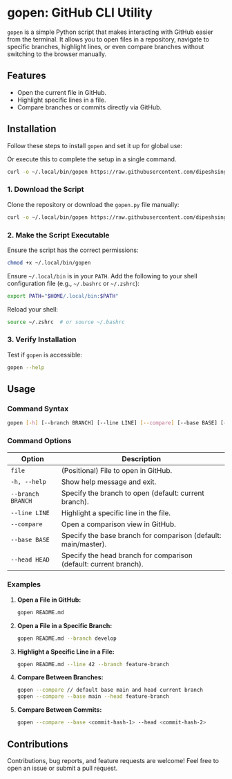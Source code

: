 # gopen: GitHub CLI Utility

`gopen` is a simple Python script that makes interacting with GitHub easier from the terminal. It allows you to open files in a repository, navigate to specific branches, highlight lines, or even compare branches without switching to the browser manually.

## Features
- Open the current file in GitHub.
- Highlight specific lines in a file.
- Compare branches or commits directly via GitHub.

## Installation

Follow these steps to install `gopen` and set it up for global use:

Or execute this to complete the setup in a single command.
```bash
curl -o ~/.local/bin/gopen https://raw.githubusercontent.com/dipeshsingh253/gopen/main/gopen && chmod +x ~/.local/bin/gopen
```
### 1. Download the Script
Clone the repository or download the `gopen.py` file manually:
```bash
curl -o ~/.local/bin/gopen https://raw.githubusercontent.com/dipeshsingh253/gopen/main/gopen
```

### 2. Make the Script Executable
Ensure the script has the correct permissions:
```bash
chmod +x ~/.local/bin/gopen
```

Ensure `~/.local/bin` is in your `PATH`. Add the following to your shell configuration file (e.g., `~/.bashrc` or `~/.zshrc`):
```bash
export PATH="$HOME/.local/bin:$PATH"
```

Reload your shell:
```bash
source ~/.zshrc  # or source ~/.bashrc
```

### 3. Verify Installation
Test if `gopen` is accessible:
```bash
gopen --help
```

## Usage

### Command Syntax
```bash
gopen [-h] [--branch BRANCH] [--line LINE] [--compare] [--base BASE] [--head HEAD] [file]
```

### Command Options
| Option              | Description                                                |
|---------------------|------------------------------------------------------------|
| `file`              | (Positional) File to open in GitHub.                       |
| `-h, --help`        | Show help message and exit.                                |
| `--branch BRANCH`   | Specify the branch to open (default: current branch).       |
| `--line LINE`       | Highlight a specific line in the file.                     |
| `--compare`         | Open a comparison view in GitHub.                          |
| `--base BASE`       | Specify the base branch for comparison (default: main/master). |
| `--head HEAD`       | Specify the head branch for comparison (default: current branch). |

### Examples
1. **Open a File in GitHub:**
   ```bash
   gopen README.md
   ```

2. **Open a File in a Specific Branch:**
   ```bash
   gopen README.md --branch develop
   ```

3. **Highlight a Specific Line in a File:**
   ```bash
   gopen README.md --line 42 --branch feature-branch
   ```

4. **Compare Between Branches:**
   ```bash
   gopen --compare // default base main and head current branch
   gopen --compare --base main --head feature-branch
   ```
   
5. **Compare Between Commits:**
   ```bash
   gopen --compare --base <commit-hash-1> --head <commit-hash-2>
   ```


## Contributions
Contributions, bug reports, and feature requests are welcome! Feel free to open an issue or submit a pull request.
